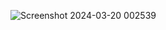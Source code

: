 

![Screenshot 2024-03-20 002539](https://github.com/sachinKumarBehera058/cars_frontend/assets/156678291/e5f41ebd-727b-4817-9cb2-017d70dbbcce)
